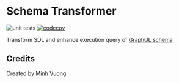 Schema Transformer
==================

![unit tests](https://github.com/x-graphql/schema-transformer/actions/workflows/unit_tests.yml/badge.svg)
[![codecov](https://codecov.io/gh/x-graphql/schema-transformer/graph/badge.svg?token=E7Ov5hKtm2)](https://codecov.io/gh/x-graphql/schema-transformer)

Transform SDL and enhance execution query of [GraphQL schema](https://webonyx.github.io/graphql-php/schema-definition/)


Credits
-------

Created by [Minh Vuong](https://github.com/vuongxuongminh)
